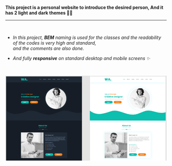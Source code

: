 **This project is a personal website to introduce the desired person, And it has 2 light and dark themes 💁‍♂️**

------
&nbsp;

- *In this project, **BEM** naming is used for the classes and the readability of the codes is very high and standard, <br /> and the comments are also done.*

- *And fully **responsive** on standard desktop and mobile screens ✨*
  
&nbsp;

![Personal Web](https://github.com/RaminHaghi/Personal-web/blob/master/images/Personal-web.png?raw=true)
